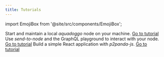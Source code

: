 ```yaml
---
title: Tutorials
---
```


import EmojiBox from '@site/src/components/EmojiBox';

<EmojiBox title="Set up a local node" icon="🎈">Start and maintain a local <em>aquadoggo</em> node on your machine. <a href="/tutorials/aquadoggo">Go to tutorial</a></EmojiBox>
<EmojiBox title="Create a schema" icon="🤿">Use <em>send-to-node</em> and the GraphQL playground to interact with your node. <a href="/tutorials/send-to-node">Go to tutorial</a></EmojiBox>
<EmojiBox title="Let's build a mushroom app!" icon="🍄">Build a simple React application with <em>p2panda-js</em>. <a href="/tutorials/mushroom-app">Go to tutorial</a></EmojiBox>
